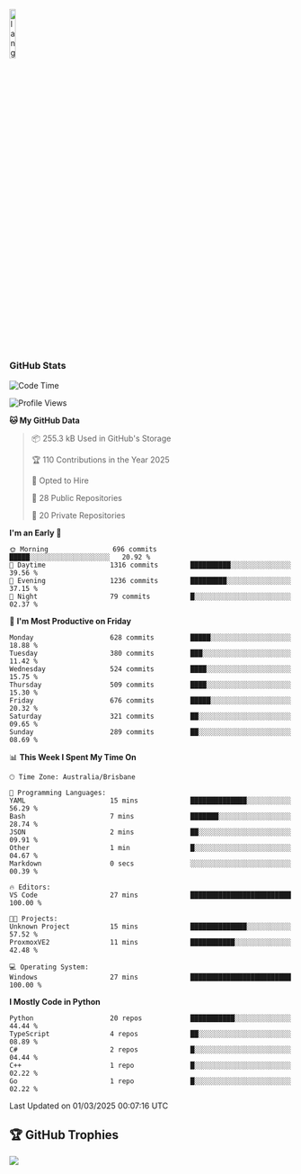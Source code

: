 <p align="left"><img width=15%" src="https://github.com/alansmathew/alansmathew/raw/master/lang.gif" alt="lang image here" /></p>

# <h3 align="left">GitHub Stats</h3>

<!--START_SECTION:waka-->
![Code Time](http://img.shields.io/badge/Code%20Time-557%20hrs%2043%20mins-blue)

![Profile Views](http://img.shields.io/badge/Profile%20Views-0-blue)

**🐱 My GitHub Data** 

> 📦 255.3 kB Used in GitHub's Storage 
 > 
> 🏆 110 Contributions in the Year 2025
 > 
> 💼 Opted to Hire
 > 
> 📜 28 Public Repositories 
 > 
> 🔑 20 Private Repositories 
 > 
**I'm an Early 🐤** 

```text
🌞 Morning                696 commits         █████░░░░░░░░░░░░░░░░░░░░   20.92 % 
🌆 Daytime                1316 commits        ██████████░░░░░░░░░░░░░░░   39.56 % 
🌃 Evening                1236 commits        █████████░░░░░░░░░░░░░░░░   37.15 % 
🌙 Night                  79 commits          █░░░░░░░░░░░░░░░░░░░░░░░░   02.37 % 
```
📅 **I'm Most Productive on Friday** 

```text
Monday                   628 commits         █████░░░░░░░░░░░░░░░░░░░░   18.88 % 
Tuesday                  380 commits         ███░░░░░░░░░░░░░░░░░░░░░░   11.42 % 
Wednesday                524 commits         ████░░░░░░░░░░░░░░░░░░░░░   15.75 % 
Thursday                 509 commits         ████░░░░░░░░░░░░░░░░░░░░░   15.30 % 
Friday                   676 commits         █████░░░░░░░░░░░░░░░░░░░░   20.32 % 
Saturday                 321 commits         ██░░░░░░░░░░░░░░░░░░░░░░░   09.65 % 
Sunday                   289 commits         ██░░░░░░░░░░░░░░░░░░░░░░░   08.69 % 
```


📊 **This Week I Spent My Time On** 

```text
🕑︎ Time Zone: Australia/Brisbane

💬 Programming Languages: 
YAML                     15 mins             ██████████████░░░░░░░░░░░   56.29 % 
Bash                     7 mins              ███████░░░░░░░░░░░░░░░░░░   28.74 % 
JSON                     2 mins              ██░░░░░░░░░░░░░░░░░░░░░░░   09.91 % 
Other                    1 min               █░░░░░░░░░░░░░░░░░░░░░░░░   04.67 % 
Markdown                 0 secs              ░░░░░░░░░░░░░░░░░░░░░░░░░   00.39 % 

🔥 Editors: 
VS Code                  27 mins             █████████████████████████   100.00 % 

🐱‍💻 Projects: 
Unknown Project          15 mins             ██████████████░░░░░░░░░░░   57.52 % 
ProxmoxVE2               11 mins             ███████████░░░░░░░░░░░░░░   42.48 % 

💻 Operating System: 
Windows                  27 mins             █████████████████████████   100.00 % 
```

**I Mostly Code in Python** 

```text
Python                   20 repos            ███████████░░░░░░░░░░░░░░   44.44 % 
TypeScript               4 repos             ██░░░░░░░░░░░░░░░░░░░░░░░   08.89 % 
C#                       2 repos             █░░░░░░░░░░░░░░░░░░░░░░░░   04.44 % 
C++                      1 repo              █░░░░░░░░░░░░░░░░░░░░░░░░   02.22 % 
Go                       1 repo              █░░░░░░░░░░░░░░░░░░░░░░░░   02.22 % 
```




 Last Updated on 01/03/2025 00:07:16 UTC
<!--END_SECTION:waka-->

## 🏆 GitHub Trophies

![](https://github-profile-trophy.vercel.app/?username=samh06&theme=discord&no-frame=true&no-bg=false&margin-w=4)
